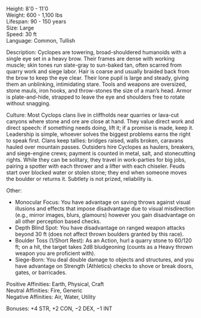 Height: 8'0 - 11'0  
Weight: 600 - 1,100 lbs  
Lifespan: 90 - 150 years  
Size: Large  
Speed: 30 ft  
Language: Common, Tullish

Description: Cyclopes are towering, broad-shouldered humanoids with a single eye set in a heavy brow. Their frames are dense with working muscle; skin tones run slate-gray to sun-baked tan, often scarred from quarry work and siege labor. Hair is coarse and usually braided back from the brow to keep the eye clear. Their lone pupil is large and steady, giving them an unblinking, intimidating stare. Tools and weapons are oversized, stone mauls, iron hooks, and throw-stones the size of a man’s head. Armor is plate-and-hide, strapped to leave the eye and shoulders free to rotate without snagging.

Culture: Most Cyclops clans live in cliffholds near quarries or lava-cut canyons where stone and ore are close at hand. They value direct work and direct speech: if something needs doing, lift it; if a promise is made, keep it. Leadership is simple, whoever solves the biggest problems earns the right to speak first. Clans keep tallies: bridges raised, walls broken, caravans hauled over mountain passes. Outsiders hire Cyclopes as haulers, breakers, and siege-engine crews; payment is counted in metal, salt, and stonecutting rights. While they can be solitary, they travel in work-parties for big jobs, pairing a spotter with each thrower and a lifter with each chiseler. Feuds start over blocked water or stolen stone; they end when someone moves the boulder or returns it. Subtlety is not prized, reliability is.

Other:
- Monocular Focus: You have advantage on saving throws against visual illusions and effects that impose disadvantage due to visual misdirection (e.g., mirror images, blurs, glamours) however you gain disadvantage on all other perception based checks.
- Depth Blind Spot: You have disadvantage on ranged weapon attacks beyond 30 ft (does not affect thrown boulders granted by this race).
- Boulder Toss (1/Short Rest): As an Action, hurl a quarry stone to 60/120 ft; on a hit, the target takes 2d8 bludgeoning (counts as a Heavy thrown weapon you are proficient with).
- Siege-Born: You deal double damage to objects and structures, and you have advantage on Strength (Athletics) checks to shove or break doors, gates, or barricades.

Positive Affinities: Earth, Physical, Craft  
Neutral Affinities: Fire, Generic  
Negative Affinities: Air, Water, Utility  

Bonuses: +4 STR, +2 CON, −2 DEX, −1 INT